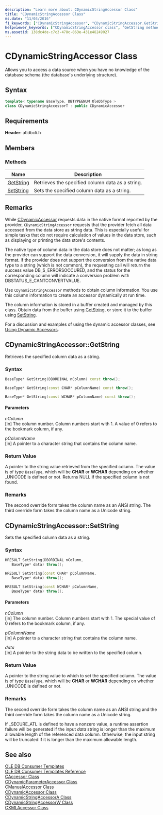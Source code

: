 ```yaml
---
description: "Learn more about: CDynamicStringAccessor Class"
title: "CDynamicStringAccessor Class"
ms.date: "11/04/2016"
f1_keywords: ["CDynamicStringAccessor", "CDynamicStringAccessor.GetString", "CDynamicStringAccessor::GetString", "CDynamicStringAccessor::SetString", "CDynamicStringAccessor.SetString"]
helpviewer_keywords: ["CDynamicStringAccessor class", "GetString method", "SetString method"]
ms.assetid: 138dc4de-c7c3-478c-863e-431e48249027
---
```

# CDynamicStringAccessor Class

Allows you to access a data source when you have no knowledge of the database schema (the database's underlying structure).

## Syntax

```cpp
template< typename BaseType, DBTYPEENUM OleDbType >
class CDynamicStringAccessorT : public CDynamicAccessor
```

## Requirements

**Header**: atldbcli.h

## Members

### Methods

| Name | Description |
|-|-|
|[GetString](#getstring)|Retrieves the specified column data as a string.|
|[SetString](#setstring)|Sets the specified column data as a string.|

## Remarks

While [CDynamicAccessor](../../data/oledb/cdynamicaccessor-class.md) requests data in the native format reported by the provider, `CDynamicStringAccessor` requests that the provider fetch all data accessed from the data store as string data. This is especially useful for simple tasks that do not require calculation of values in the data store, such as displaying or printing the data store's contents.

The native type of column data in the data store does not matter; as long as the provider can support the data conversion, it will supply the data in string format. If the provider does not support the conversion from the native data type to a string (which is not common), the requesting call will return the success value DB_S_ERRORSOCCURED, and the status for the corresponding column will indicate a conversion problem with DBSTATUS_E_CANTCONVERTVALUE.

Use `CDynamicStringAccessor` methods to obtain column information. You use this column information to create an accessor dynamically at run time.

The column information is stored in a buffer created and managed by this class. Obtain data from the buffer using [GetString](#getstring), or store it to the buffer using [SetString](#setstring).

For a discussion and examples of using the dynamic accessor classes, see [Using Dynamic Accessors](../../data/oledb/using-dynamic-accessors.md).

## <a name="getstring"></a> CDynamicStringAccessor::GetString

Retrieves the specified column data as a string.

### Syntax

```cpp
BaseType* GetString(DBORDINAL nColumn) const throw();

BaseType* GetString(const CHAR* pColumnName) const throw();

BaseType* GetString(const WCHAR* pColumnName) const throw();
```

#### Parameters

*nColumn*<br/>
[in] The column number. Column numbers start with 1. A value of 0 refers to the bookmark column, if any.

*pColumnName*<br/>
[in] A pointer to a character string that contains the column name.

### Return Value

A pointer to the string value retrieved from the specified column. The value is of type `BaseType`, which will be **CHAR** or **WCHAR** depending on whether _UNICODE is defined or not. Returns NULL if the specified column is not found.

### Remarks

The second override form takes the column name as an ANSI string. The third override form takes the column name as a Unicode string.

## <a name="setstring"></a> CDynamicStringAccessor::SetString

Sets the specified column data as a string.

### Syntax

```cpp
HRESULT SetString(DBORDINAL nColumn,
   BaseType* data) throw();

HRESULT SetString(const CHAR* pColumnName,
   BaseType* data) throw();

HRESULT SetString(const WCHAR* pColumnName,
   BaseType* data) throw();
```

#### Parameters

*nColumn*<br/>
[in] The column number. Column numbers start with 1. The special value of 0 refers to the bookmark column, if any.

*pColumnName*<br/>
[in] A pointer to a character string that contains the column name.

*data*<br/>
[in] A pointer to the string data to be written to the specified column.

### Return Value

A pointer to the string value to which to set the specified column. The value is of type `BaseType`, which will be **CHAR** or **WCHAR** depending on whether _UNICODE is defined or not.

### Remarks

The second override form takes the column name as an ANSI string and the third override form takes the column name as a Unicode string.

If _SECURE_ATL is defined to have a nonzero value, a runtime assertion failure will be generated if the input *data* string is longer than the maximum allowable length of the referenced data column. Otherwise, the input string will be truncated if it is longer than the maximum allowable length.

## See also

[OLE DB Consumer Templates](../../data/oledb/ole-db-consumer-templates-cpp.md)<br/>
[OLE DB Consumer Templates Reference](../../data/oledb/ole-db-consumer-templates-reference.md)<br/>
[CAccessor Class](../../data/oledb/caccessor-class.md)<br/>
[CDynamicParameterAccessor Class](../../data/oledb/cdynamicparameteraccessor-class.md)<br/>
[CManualAccessor Class](../../data/oledb/cmanualaccessor-class.md)<br/>
[CDynamicAccessor Class](../../data/oledb/cdynamicaccessor-class.md)<br/>
[CDynamicStringAccessorA Class](../../data/oledb/cdynamicstringaccessora-class.md)<br/>
[CDynamicStringAccessorW Class](../../data/oledb/cdynamicstringaccessorw-class.md)<br/>
[CXMLAccessor Class](../../data/oledb/cxmlaccessor-class.md)
